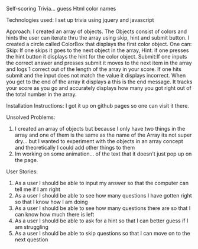 Self-scoring Trivia... guess Html color names

Technologies used: I set up trivia using jquery and javascript

Approach: I created an array of objects. The Objects consist of colors and hints the user can iterate thru the array using skip, hint and submit button. I created a circle called ColorBox that displays the first color object. One can:
 Skip: If one skips it goes to the next object in the array,
 Hint: if one presses the hint button it displays the hint for the color object.
 Submit:If one inputs the correct answer and presses submit it moves to the next item in the array and logs 1 correct out of the length of the array in your score. If one hits submit and the input does not match the value it displays incorrect.
When you get to the end of the array it displays a this is the end message. It tracks your score as you go and accurately displays how many you got right out of the total number in the array.

Installation Instructions: I got it up on github pages so one can visit it there.

Unsolved Problems:
1. I created an array of objects but because I only have two things in the array and one of them is the same as the name of the Array its not super dry... but I wanted to experiment with the objects in an array concept and theoretically I could add other things to them
3. Im working on some animation... of the text that it doesn't just pop up on the page.

User Stories:
1. As a user I should be able to input my answer so that the computer can tell me if I am right
2. As a user I should be able to see how many questions I have gotten right so that I know how I am doing
3. As a user I should be able to see how many questions there are so that I can know how much there is left
4. As a user I should be able to ask for a hint so that I can better guess if I am struggling
5. As a user I should be able to skip questions so that I can move on to the next question
